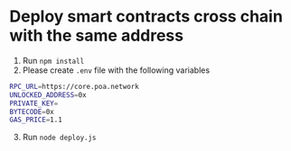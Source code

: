 # Deploy smart contracts cross chain with the same address
1. Run `npm install`
2. Please create `.env` file with the following variables

```bash
RPC_URL=https://core.poa.network
UNLOCKED_ADDRESS=0x
PRIVATE_KEY=
BYTECODE=0x
GAS_PRICE=1.1
```

3. Run `node deploy.js` 